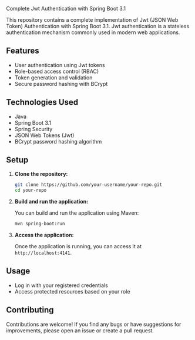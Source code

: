  Complete Jwt Authentication with Spring Boot 3.1

This repository contains a complete implementation of Jwt (JSON Web Token) Authentication with Spring Boot 3.1. Jwt authentication is a stateless authentication mechanism commonly used in modern web applications.

## Features

- User authentication using Jwt tokens
- Role-based access control (RBAC)
- Token generation and validation
- Secure password hashing with BCrypt

## Technologies Used

- Java
- Spring Boot 3.1
- Spring Security
- JSON Web Tokens (Jwt)
- BCrypt password hashing algorithm

## Setup

1. **Clone the repository:**

    ```bash
    git clone https://github.com/your-username/your-repo.git
    cd your-repo
    ```

2. **Build and run the application:**

    You can build and run the application using Maven:

    ```bash
    mvn spring-boot:run
    ```

3. **Access the application:**

    Once the application is running, you can access it at `http://localhost:4141`.

## Usage

- Log in with your registered credentials
- Access protected resources based on your role

## Contributing

Contributions are welcome! If you find any bugs or have suggestions for improvements, please open an issue or create a pull request.
